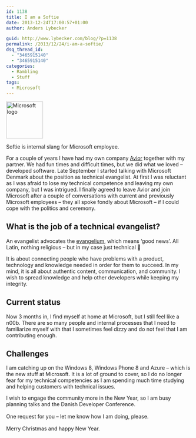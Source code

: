```yaml
---
id: 1138
title: I am a Softie
date: 2013-12-24T17:00:57+01:00
author: Anders Lybecker

guid: http://www.lybecker.com/blog/?p=1138
permalink: /2013/12/24/i-am-a-softie/
dsq_thread_id:
  - "3465915140"
  - "3465915140"
categories:
  - Rambling
  - Stuff
tags:
  - Microsoft
---
```

[<img loading="lazy" class=" wp-image-1147 alignright" alt="Microsoft logo" src="http://www.lybecker.com/blog/wp-content/uploads/microsoft-logo-150x150.jpg" width="100" height="100" />](http://www.lybecker.com/blog/wp-content/uploads/microsoft-logo.jpg)

Softie is internal slang for Microsoft employee.

For a couple of years I have had my own company [Avior](http://avior.dk "Avior company website") together with my partner. We had fun times and difficult times, but we did what we loved – developed software. Late September I started talking with Microsoft Denmark about the position as technical evangelist. At first I was reluctant as I was afraid to lose my technical competence and leaving my own company, but I was intrigued. I finally agreed to leave Avior and join Microsoft after a couple of conversations with current and previously Microsoft employees – they all spoke fondly about Microsoft – if I could cope with the politics and ceremony.

## What is the job of a technical evangelist?

An evangelist advocates the [evangelium](http://en.wikipedia.org/wiki/Evangelium "Evangelium description on Wikipedia"), which means ‘good news’. All Latin, nothing religious – but in my case just technical 🙂

It is about connecting people who have problems with a product, technology and knowledge needed in order for them to succeed. In my mind, it is all about authentic content, communication, and community. I wish to spread knowledge and help other developers while keeping my integrity.

## Current status

Now 3 months in, I find myself at home at Microsoft, but I still feel like a n00b. There are so many people and internal processes that I need to familiarize myself with that I sometimes feel dizzy and do not feel that I am contributing enough.

## Challenges

I am catching up on the Windows 8, Windows Phone 8 and Azure – which is the new stuff at Microsoft. It is a lot of ground to cover, so I do no longer fear for my technical competencies as I am spending much time studying and helping customers with technical issues.

I wish to engage the community more in the New Year, so I am busy planning talks and the Danish Developer Conference.

<span style="line-height: 1.5em;">One request for you – let me know how I am doing, please.</span>

Merry Christmas and happy New Year.